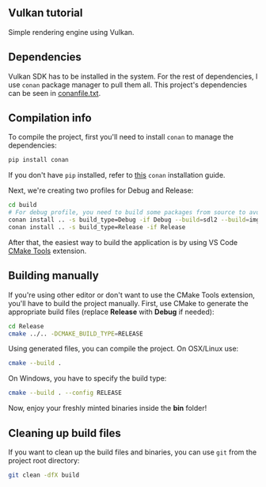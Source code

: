 ## Vulkan tutorial

Simple rendering engine using Vulkan.

## Dependencies

Vulkan SDK has to be installed in the system. For the rest of dependencies, I use `conan` package manager to pull them all. This project's dependencies can be seen in [conanfile.txt](./conanfile.txt).

## Compilation info

To compile the project, first you'll need to install `conan` to manage the dependencies:

```sh
pip install conan
```

If you don't have `pip` installed, refer to [this](https://docs.conan.io/en/latest/installation.html) `conan` installation guide.

Next, we're creating two profiles for Debug and Release:

```sh
cd build
# For debug profile, you need to build some packages from source to avoid linker warning LNK4099
conan install .. -s build_type=Debug -if Debug --build=sdl2 --build=imgui --build=vk-bootstrap
conan install .. -s build_type=Release -if Release
```

After that, the easiest way to build the application is by using VS Code [CMake Tools](https://marketplace.visualstudio.com/items?itemName=ms-vscode.cmake-tools) extension.

## Building manually

If you're using other editor or don't want to use the CMake Tools extension, you'll have to build the project manually.
First, use CMake to generate the appropriate build files (replace **Release** with **Debug** if needed):

```sh
cd Release
cmake ../.. -DCMAKE_BUILD_TYPE=RELEASE
```

Using generated files, you can compile the project. On OSX/Linux use:

```sh
cmake --build .
```

On Windows, you have to specify the build type:

```sh
cmake --build . --config RELEASE
```

Now, enjoy your freshly minted binaries inside the **bin** folder!

## Cleaning up build files

If you want to clean up the build files and binaries, you can use `git` from the project root directory:

```sh
git clean -dfX build
```
